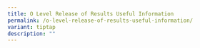 ```yaml
---
title: O Level Release of Results Useful Information
permalink: /o-level-release-of-results-useful-information/
variant: tiptap
description: ""
---
```


